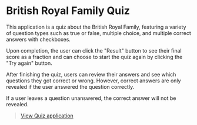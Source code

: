 # British Royal Family Quiz

This application is a quiz about the British Royal Family, featuring a variety of question types such as true or false, multiple choice, and multiple correct answers with checkboxes.

Upon completion, the user can click the "Result" button to see their final score as a fraction and can choose to start the quiz again by clicking the "Try again" button.

After finishing the quiz, users can review their answers and see which questions they got correct or wrong. However, correct answers are only revealed if the user answered the question correctly.

If a user leaves a question unanswered, the correct answer will not be revealed.

> [View Quiz application](https://stormstina.github.io/Ankademin-quiz/)
